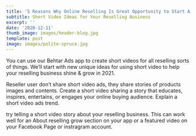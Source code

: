 ```yaml
---
title: '5 Reasons Why Online Reselling Is Great Opportunity to Start A Business '
subtitle: Short Video Ideas for Your Reselling Business
excerpt: ''
date: '2020-12-11'
thumb_image: images/header-blog.jpg
template: post
image: images/polite-spruce.jpg
---
```

You can use our Behtar Ads app to create short videos for all reselling sorts of things. We’ll start with new unique ideas for using short video to help your reselling business shine & grow in 2021.

Reseller user  don’t share short video ads, they share stories of products images and contents. Create a short video sharing a story that educates, inspires, entertains, or engages your online buying audience. Explain a short video ads trend.

try telling a short video story about your reselling business. This can work well for an About reselling grow section on your app or a featured video on your Facebook Page or instragram account.
